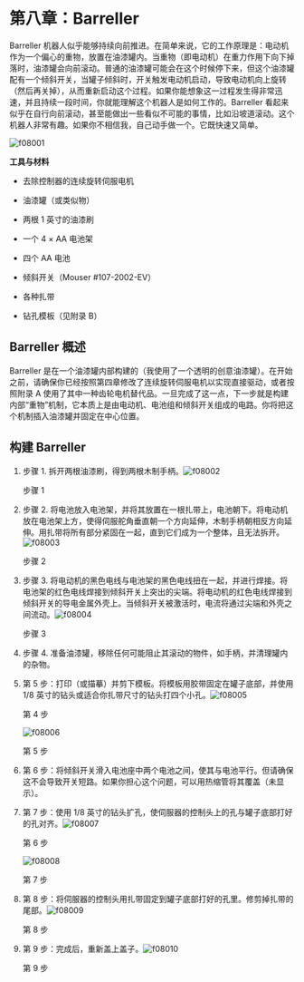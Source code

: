# 第八章：Barreller

Barreller 机器人似乎能够持续向前推进。在简单来说，它的工作原理是：电动机作为一个偏心的重物，放置在油漆罐内。当重物（即电动机）在重力作用下向下掉落时，油漆罐会向前滚动。普通的油漆罐可能会在这个时候停下来，但这个油漆罐配有一个倾斜开关，当罐子倾斜时，开关触发电动机启动，导致电动机向上旋转（然后再关掉），从而重新启动这个过程。如果你能想象这一过程发生得非常迅速，并且持续一段时间，你就能理解这个机器人是如何工作的。Barreller 看起来似乎在自行向前滚动，甚至能做出一些看似不可能的事情，比如沿坡道滚动。这个机器人非常有趣。如果你不相信我，自己动手做一个。它既快速又简单。

![f08001](img/f08001.png)

**工具与材料**

+   去除控制器的连续旋转伺服电机

+   油漆罐（或类似物）

+   两根 1 英寸的油漆刷

+   一个 4 × AA 电池架

+   四个 AA 电池

+   倾斜开关（Mouser #107-2002-EV）

+   各种扎带

+   钻孔模板（见附录 B）

## Barreller 概述

Barreller 是在一个油漆罐内部构建的（我使用了一个透明的创意油漆罐）。在开始之前，请确保你已经按照第四章修改了连续旋转伺服电机以实现直接驱动，或者按照附录 A 使用了其中一种齿轮电机替代品。一旦完成了这一点，下一步就是构建内部“重物”机制，它本质上是由电动机、电池组和倾斜开关组成的电路。你将把这个机制插入油漆罐并固定在中心位置。

## 构建 Barreller

1.  步骤 1. 拆开两根油漆刷，得到两根木制手柄。![f08002](img/f08002.png)

    步骤 1

1.  步骤 2. 将电池放入电池架，并将其放置在一根扎带上，电池朝下。将电动机放在电池架上方，使得伺服舵角垂直朝一个方向延伸，木制手柄朝相反方向延伸。用扎带将所有部分紧固在一起，直到它们成为一个整体，且无法拆开。![f08003](img/f08003.png)

    步骤 2

1.  步骤 3. 将电动机的黑色电线与电池架的黑色电线扭在一起，并进行焊接。将电池架的红色电线焊接到倾斜开关上突出的尖端。将电动机的红色电线焊接到倾斜开关的导电金属外壳上。当倾斜开关被激活时，电流将通过尖端和外壳之间流动。![f08004](img/f08004.png)

    步骤 3

1.  步骤 4. 准备油漆罐，移除任何可能阻止其滚动的物件，如手柄，并清理罐内的杂物。

1.  第 5 步：打印（或描摹）并剪下模板。将模板用胶带固定在罐子底部，并使用 1/8 英寸的钻头或适合你扎带尺寸的钻头打四个小孔。![f08005](img/f08005.png)

    第 4 步

    ![f08006](img/f08006.png)

    第 5 步

1.  第 6 步：将倾斜开关滑入电池座中两个电池之间，使其与电池平行。但请确保这不会导致开关短路。如果你担心这个问题，可以用热缩管将其覆盖（未显示）。

1.  第 7 步：使用 1/8 英寸的钻头扩孔，使伺服器的控制头上的孔与罐子底部打好的孔对齐。![f08007](img/f08007.png)

    第 6 步

    ![f08008](img/f08008.png)

    第 7 步

1.  第 8 步：将伺服器的控制头用扎带固定到罐子底部打好的孔里。修剪掉扎带的尾部。![f08009](img/f08009.png)

    第 8 步

1.  第 9 步：完成后，重新盖上盖子。![f08010](img/f08010.png)

    第 9 步
